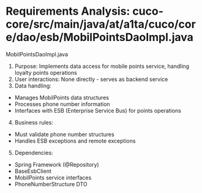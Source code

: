 # Requirements Analysis: cuco-core/src/main/java/at/a1ta/cuco/core/dao/esb/MobilPointsDaoImpl.java

MobilPointsDaoImpl.java
1. Purpose: Implements data access for mobile points service, handling loyalty points operations
2. User interactions: None directly - serves as backend service
3. Data handling:
- Manages MobilPoints data structures
- Processes phone number information
- Interfaces with ESB (Enterprise Service Bus) for points operations
4. Business rules:
- Must validate phone number structures
- Handles ESB exceptions and remote exceptions
5. Dependencies:
- Spring Framework (@Repository)
- BaseEsbClient
- MobilPoints service interfaces
- PhoneNumberStructure DTO